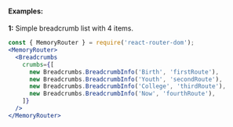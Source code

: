 #### Examples:

__1:__ Simple breadcrumb list with 4 items.

```jsx
const { MemoryRouter } = require('react-router-dom');
<MemoryRouter>
  <Breadcrumbs
    crumbs={[
      new Breadcrumbs.BreadcrumbInfo('Birth', 'firstRoute'),
      new Breadcrumbs.BreadcrumbInfo('Youth', 'secondRoute'),
      new Breadcrumbs.BreadcrumbInfo('College', 'thirdRoute'),
      new Breadcrumbs.BreadcrumbInfo('Now', 'fourthRoute'),
    ]}
  />
</MemoryRouter>
```
